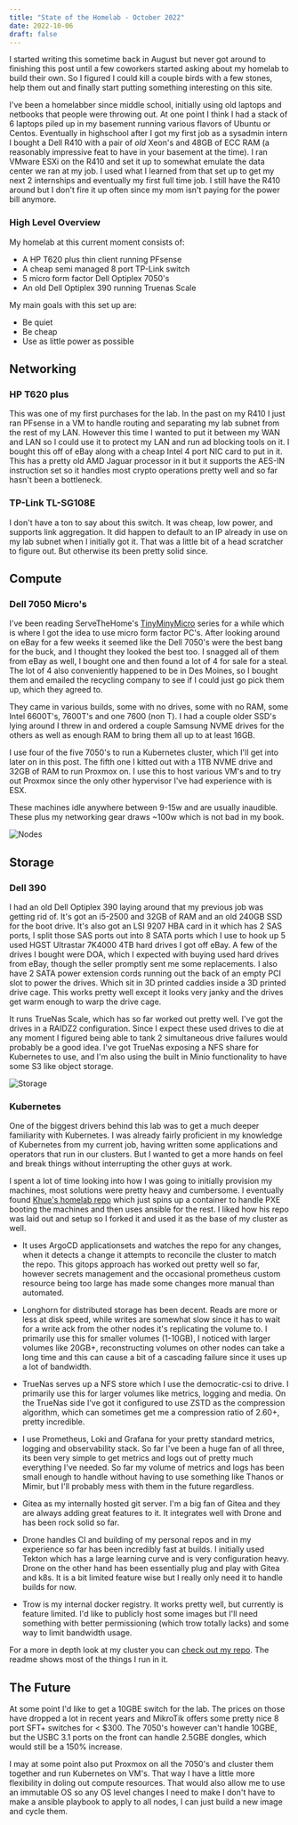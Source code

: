 ```yaml
---
title: "State of the Homelab - October 2022"
date: 2022-10-06
draft: false
---
```


I started writing this sometime back in August but never got around to finishing this post until
a few coworkers started asking about my homelab to build their own. So I figured I could kill a
couple birds with a few stones, help them out and finally start putting something interesting
on this site.

I've been a homelabber since middle school, initially using old laptops and netbooks that people
were throwing out. At one point I think I had a stack of 6 laptops piled up in my basement running
various flavors of Ubuntu or Centos. Eventually in highschool after I got my first job as a sysadmin
intern I bought a Dell R410 with a pair of *old* Xeon's and 48GB of ECC RAM (a reasonably impressive feat
to have in your basement at the time). I ran VMware ESXi on the R410 and set it up to somewhat emulate
the data center we ran at my job. I used what I learned from that set up to get my next 2 
internships and eventually my first full time job. I still have the R410 around but I don't fire it
up often since my mom isn't paying for the power bill anymore. 

### High Level Overview
My homelab at this current moment consists of:
 - A HP T620 plus thin client running PFsense
 - A cheap semi managed 8 port TP-Link switch
 - 5 micro form factor Dell Optiplex 7050's
 - An old Dell Optiplex 390 running Truenas Scale

My main goals with this set up are:
 - Be quiet
 - Be cheap
 - Use as little power as possible

## Networking
### HP T620 plus
This was one of my first purchases for the lab. In the past on my R410 I just ran PFsense in a VM to handle
routing and separating my lab subnet from the rest of my LAN. However this time I wanted to put it between 
my WAN and LAN so I could use it to protect my LAN and run ad blocking tools on it. I bought this off of
eBay along with a cheap Intel 4 port NIC card to put in it. This has a pretty old AMD Jaguar processor in it
but it supports the AES-IN instruction set so it handles most crypto operations pretty well and so far hasn't
been a bottleneck. 

### TP-Link TL-SG108E
I don't have a ton to say about this switch. It was cheap, low power, and supports link aggregation.
It did happen to default to an IP already in use on my lab subnet when I initially got it. That was a little
bit of a head scratcher to figure out. But otherwise its been pretty solid since.

## Compute
### Dell 7050 Micro's
I've been reading ServeTheHome's [TinyMinyMicro](https://www.servethehome.com/tag/tinyminimicro/) 
series for a while which is where I got the idea to use micro form factor PC's. After looking around 
on eBay for a few weeks it seemed like the Dell 7050's were the best bang for the buck, and I thought 
they looked the best too. I snagged all of them from eBay as well, I bought one
and then found a lot of 4 for sale for a steal. The lot of 4 also conveniently happened to be in Des Moines, so I 
bought them and emailed the recycling company to see if I could just go pick them up, which they agreed to.

They came in various builds, some with no drives, some with no RAM, some Intel 6600T's, 7600T's and one 7600 (non T). 
I had a couple older SSD's lying around I threw in and ordered a couple Samsung NVME drives for the others as well 
as enough RAM to bring them all up to at least 16GB.

I use four of the five 7050's to run a Kubernetes cluster, which I'll get into later on in this post.
The fifth one I kitted out with a 1TB NVME drive and 32GB of RAM to run Proxmox on. I use this to host various VM's
and to try out Proxmox since the only other hypervisor I've had experience with is ESX.

These machines idle anywhere between 9-15w and are usually inaudible. These plus my networking gear draws ~100w which
is not bad in my book.

![Nodes](/images/nodes.jpeg)

## Storage
### Dell 390
I had an old Dell Optiplex 390 laying around that my previous job was getting rid of. It's got an i5-2500 and 
32GB of RAM and an old 240GB SSD for the boot drive. It's also got an LSI 9207 HBA card in it which has 2 SAS ports,
I split those SAS ports out into 8 SATA ports which I use to hook up 5 used HGST Ultrastar 7K4000 4TB hard drives I got
off eBay. A few of the drives I bought were DOA, which I expected with buying used hard drives from eBay, though the 
seller promptly sent me some replacements. I also have 2 SATA power extension cords running out the back of an empty 
PCI slot to power the drives. Which sit in 3D printed caddies inside a 3D printed drive cage. This works pretty well 
except it looks very janky and the drives get warm enough to warp the drive cage. 

It runs TrueNas Scale, which has so far worked out pretty well. I've got the drives in a RAIDZ2 configuration.
Since I expect these used drives to die at any moment I figured being able to tank 2 simultaneous drive failures 
would probably be a good idea. I've got TrueNas exposing a NFS share for Kubernetes to use, and I'm also using the 
built in Minio functionality to have some S3 like object storage.

![Storage](/images/storage.jpeg)

### Kubernetes
One of the biggest drivers behind this lab was to get a much deeper familiarity with Kubernetes. I was already fairly 
proficient in my knowledge of Kubernetes from my current job, having written some applications and operators that 
run in our clusters. But I wanted to get a more hands on feel and break things without interrupting the other guys
at work. 

I spent a lot of time looking into how I was going to initially provision my machines, most solutions were pretty heavy
and cumbersome. I eventually found [Khue's homelab repo](https://github.com/khuedoan/homelab) which just spins up a 
container to handle PXE booting the machines and then uses ansible for the rest. I liked how his repo was laid out 
and setup so I forked it and used it as the base of my cluster as well. 

- It uses ArgoCD applicationsets and watches the repo for any changes, when it detects a change it attempts to reconcile 
the cluster to match the repo. This gitops approach has worked out pretty well so far, however secrets management and the 
occasional prometheus custom resource being too large has made some changes more manual than automated.

- Longhorn for distributed storage has been decent. Reads are more or less at disk speed, while writes are somewhat slow
since it has to wait for a write ack from the other nodes it's replicating the volume to. I primarily use this for smaller
volumes (1-10GB), I noticed with larger volumes like 20GB+, reconstructing volumes on other nodes can take a long time and
this can cause a bit of a cascading failure since it uses up a lot of bandwidth.

- TrueNas serves up a NFS store which I use the democratic-csi to drive. I primarily use this for larger volumes like metrics,
logging and media. On the TrueNas side I've got it configured to use ZSTD as the compression algorithm, which can sometimes get
me a compression ratio of 2.60+, pretty incredible.

- I use Prometheus, Loki and Grafana for your pretty standard metrics, logging and observability stack. So far I've been a huge fan of
all three, its been very simple to get metrics and logs out of pretty much everything I've needed. So far my volume of metrics and logs
has been small enough to handle without having to use something like Thanos or Mimir, but I'll probably mess with 
them in the future regardless.

- Gitea as my internally hosted git server. I'm a big fan of Gitea and they are always adding great features to it. It integrates well
with Drone and has been rock solid so far.

- Drone handles CI and building of my personal repos and in my experience so far has been incredibly fast at builds. I initially used
Tekton which has a large learning curve and is very configuration heavy. Drone on the other hand has been essentially plug and play with
Gitea and k8s. It is a bit limited feature wise but I really only need it to handle builds for now.

- Trow is my internal docker registry. It works pretty well, but currently is feature limited. I'd like to publicly host some images but
I'll need something with better permissioning (which trow totally lacks) and some way to limit bandwidth usage.

For a more in depth look at my cluster you can [check out my repo](https://github.com/zanehala/homelab). 
The readme shows most of the things I run in it.

## The Future
At some point I'd like to get a 10GBE switch for the lab. The prices on those have dropped a lot in recent years and
MikroTik offers some pretty nice 8 port SFT+ switches for < $300. The 7050's however can't handle 10GBE, but the USBC 3.1 
ports on the front can handle 2.5GBE dongles, which would still be a 150% increase.

I may at some point also put Proxmox on all the 7050's and cluster them together and run Kubernetes on VM's. That way I
have a little more flexibility in doling out compute resources. That would also allow me to use an immutable OS so any 
OS level changes I need to make I don't have to make a ansible playbook to apply to all nodes, I can just build a new image
and cycle them.